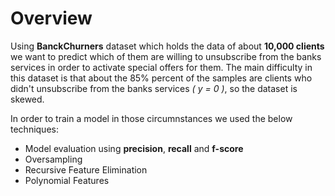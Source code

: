 # Overview
Using **BanckChurners** dataset which holds the data of about **10,000 clients** we want to predict which of them are willing to 
unsubscribe from the banks services in order to activate special offers for them. The main difficulty in this dataset is that 
about the 85% percent of the samples are clients who didn't unsubscribe from the banks services *( y = 0 )*, so the dataset is 
skewed.

In order to train a model in those circumnstances we used the below techniques:
* Model evaluation using **precision**, **recall** and **f-score**
* Oversampling
* Recursive Feature Elimination
* Polynomial Features

